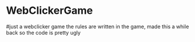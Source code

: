 # WebClickerGame
#just a webclicker game the rules are written in the game, made this a while back so the code is pretty ugly

